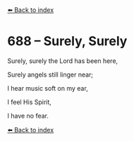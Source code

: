 [⬅️ Back to index](../README.md)

# 688 – Surely, Surely



Surely, surely the Lord has been here,

Surely angels still linger near;

I hear music soft on my ear,

I feel His Spirit,

I have no fear.

[⬅️ Back to index](../README.md)
